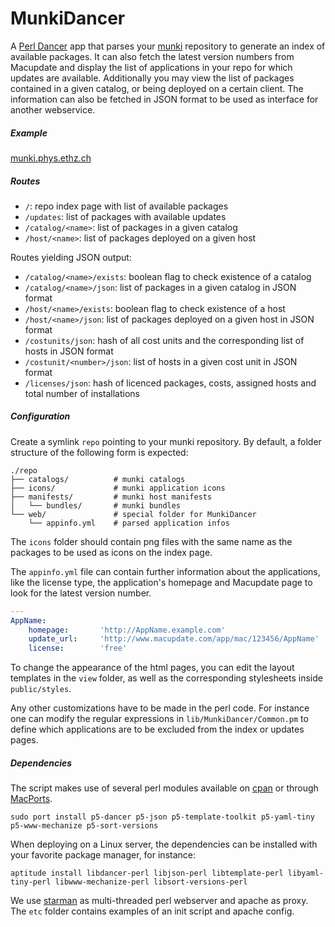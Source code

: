   MunkiDancer
===============

A [Perl Dancer](http://www.perldancer.org) app that parses your [munki](http://code.google.com/p/munki) repository to generate an index of available packages. It can also fetch the latest version numbers from Macupdate and display the list of applications in your repo for which updates are available. Additionally you may view the list of packages contained in a given catalog, or being deployed on a certain client. The information can also be fetched in JSON format to be used as interface for another webservice.

##### Example
[munki.phys.ethz.ch](http://munki.phys.ethz.ch)

##### Routes
* `/`: repo index page with list of available packages
* `/updates`: list of packages with available updates
* `/catalog/<name>`: list of packages in a given catalog
* `/host/<name>`: list of packages deployed on a given host

Routes yielding JSON output:

* `/catalog/<name>/exists`: boolean flag to check existence of a catalog
* `/catalog/<name>/json`: list of packages in a given catalog in JSON format
* `/host/<name>/exists`: boolean flag to check existence of a host
* `/host/<name>/json`: list of packages deployed on a given host in JSON format
* `/costunits/json`: hash of all cost units and the corresponding list of hosts in JSON format
* `/costunit/<number>/json`: list of hosts in a given cost unit in JSON format
* `/licenses/json`: hash of licenced packages, costs, assigned hosts and total number of installations

##### Configuration
Create a symlink `repo` pointing to your munki repository. By default, a folder structure of the following form is expected:

    ./repo
    ├── catalogs/          # munki catalogs
    ├── icons/             # munki application icons
    ├── manifests/         # munki host manifests
    │   └── bundles/       # munki bundles
    └── web/               # special folder for MunkiDancer
        └── appinfo.yml    # parsed application infos

The `icons` folder should contain png files with the same name as the packages to be used as icons on the index page.

The `appinfo.yml` file can contain further information about the applications, like the license type, the application's homepage and Macupdate page to look for the latest version number.

```yaml
---
AppName:
    homepage:       'http://AppName.example.com'
    update_url:     'http://www.macupdate.com/app/mac/123456/AppName'
    license:        'free'
```

To change the appearance of the html pages, you can edit the layout templates in the `view` folder, as well as the corresponding stylesheets inside `public/styles`.

Any other customizations have to be made in the perl code. For instance one can modify the regular expressions in `lib/MunkiDancer/Common.pm` to define which applications are to be excluded from the index or updates pages.


##### Dependencies
The script makes use of several perl modules available on [cpan](http://www.cpan.org) or through [MacPorts](www.macports.org).

```
sudo port install p5-dancer p5-json p5-template-toolkit p5-yaml-tiny p5-www-mechanize p5-sort-versions
```

When deploying on a Linux server, the dependencies can be installed with your favorite package manager, for instance:

```
aptitude install libdancer-perl libjson-perl libtemplate-perl libyaml-tiny-perl libwww-mechanize-perl libsort-versions-perl
```

We use [starman](https://github.com/miyagawa/Starman) as multi-threaded perl webserver and apache as proxy. The `etc` folder contains examples of an init script and apache config.
